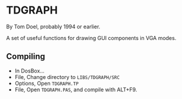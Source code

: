 # TDGRAPH

By Tom Doel, probably 1994 or earlier.

A set of useful functions for drawing GUI components in VGA modes.

## Compiling

* In DosBox...
* File, Change directory to `LIBS/TDGRAPH/SRC`
* Options, Open `TDGRAPH.TP`
* File, Open `TDGRAPH.PAS`, and compile with ALT+F9.

